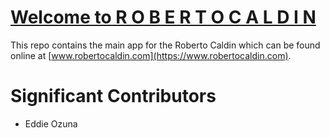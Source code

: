 # [Welcome to R O B E R T O  C A L D I N](https://www.robertocaldin.com)



This repo contains the main app for the Roberto Caldin which can be found online at [www.robertocaldin.com](https://www.robertocaldin.com).

# Significant Contributors
- Eddie Ozuna

